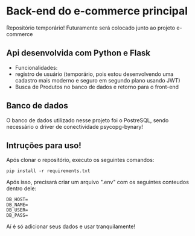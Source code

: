 # Back-end do e-commerce principal

Repositório temporário! Futuramente será colocado junto ao projeto e-commerce

## Api desenvolvida com Python e Flask

- Funcionalidades:
- registro de usuário (temporário, pois estou desenvolvendo uma cadastro mais moderno e seguro em segundo plano usando JWT)
- Busca de Produtos no banco de dados e retorno para o front-end

## Banco de dados
O banco de dados utilizado nesse projeto foi o PostreSQL, sendo necessário o driver de conectividade psycopg-bynary!

## Intruções para uso!

Após clonar o repositório, executo os seguintes comandos:
``` 
pip install -r requirements.txt
```
Após isso, precisará criar um arquivo ".env" com os seguintes conteudos dentro dele:
```
DB_HOST=
DB_NAME=
DB_USER=
DB_PASS=
```
Aí é só adicionar seus dados e usar tranquilamente!